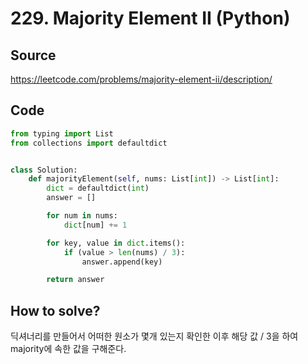 # 229. Majority Element II (Python)

## Source

https://leetcode.com/problems/majority-element-ii/description/

## Code

```python
from typing import List
from collections import defaultdict


class Solution:
    def majorityElement(self, nums: List[int]) -> List[int]:
        dict = defaultdict(int)
        answer = []

        for num in nums:
            dict[num] += 1

        for key, value in dict.items():
            if (value > len(nums) / 3):
                answer.append(key)

        return answer
```

## How to solve?

딕셔너리를 만들어서 어떠한 원소가 몇개 있는지 확인한 이후 해당 값 / 3을 하여 majority에 속한 값을 구해준다.
